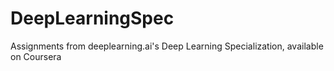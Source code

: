# DeepLearningSpec
Assignments from deeplearning.ai's Deep Learning Specialization, available on Coursera
